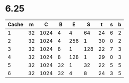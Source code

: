 # 6.25

| Cache | m  | C    | B  | E  | S   | t   | s  | b  |
|   -   | -  | -    | -  | -  | -   | -   | -  | -  |
| 1     | 32 | 1024 | 4  | 4  | 64  | 24  | 6  | 2  |
| 2     | 32 | 1024 | 4  | 256| 1   | 30  | 0  | 2  |
| 3     | 32 | 1024 | 8  | 1  | 128 | 22  | 7  | 3  |
| 4     | 32 | 1024 | 8  | 128| 1   | 29  | 0  | 3  |
| 5     | 32 | 1024 | 32 | 1  | 32  | 22  | 5  | 5  |
| 6     | 32 | 1024 | 32 | 4  | 8   | 24  | 3  | 5  |
